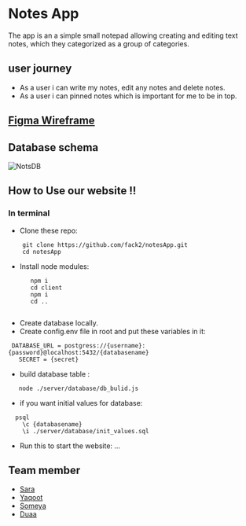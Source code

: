 # Notes App

The app is an a simple small notepad allowing creating and editing text notes, which they categorized as a group of categories.

## user journey
- As a user i can write my notes, edit any notes and delete notes.
- As a user i can pinned notes which is important for me to be in top.

## [Figma Wireframe](https://www.figma.com/file/g7Y21w7pvWEINP9C7ETHkg/NOTES?node-id=0%3A1)

## Database schema

![NotsDB](https://user-images.githubusercontent.com/36266244/68834788-40913600-06bf-11ea-99f8-37f1aaeefc49.png)


## How to Use our website !!

### In terminal

- Clone these repo:

```
    git clone https://github.com/fack2/notesApp.git
    cd notesApp
```
- Install node modules:
  ```
     npm i
     cd client 
     npm i 
     cd ..
     
  ```
- Create database locally.
- Create config.env file in root and put these variables in it:
```
 DATABASE_URL = postgress://{username}:{password}@localhost:5432/{databasename}
   SECRET = {secret}
```
- build database table :
```
   node ./server/database/db_bulid.js

```
- if you want initial values for database:
```
  psql 
    \c {databasename} 
    \i ./server/database/init_values.sql
```
- Run this to start the website:
...
## Team member

- [Sara](https://github.com/sara219)
- [Yaqoot](https://github.com/yaqootturman)
- [Someya](https://github.com/someyaaltous)
- [Duaa](https://github.com/DuaaH)

